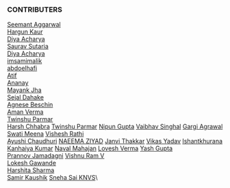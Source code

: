 ### CONTRIBUTERS

[Seemant Aggarwal](https://github.com/seemantaggarwal)\
[Hargun Kaur](https://github.com/hkaur008)\
[Diya Acharya](https://github.com/diyaacharya)\
[Saurav Sutaria](https://github.com/Saurav-Sutaria)\
[Diya Acharya](https://github.com/diyaacharya) \
[imsamimalik](https://github.com/imsamimalik)\
[abdoelhafi](https://github.com/abdoelhafi)\
[Atif](https://github.com/mdatif796)\
[Ananay](https://github.com/fts18)\
[Mayank Jha](https://github.com/parzival272000)\
[Sejal Dahake](https://github.com/sejalxz)\
[Agnese Beschin](https://github.com/AgneseB2)\
[Aman Verma](https://github.com/amanverma644)\
[Twinshu Parmar](https://github.com/twi05)\
[Harsh Chhabra](https://github.com/chhabraharsh37)
[Twinshu Parmar](https://github.com/twi05)
[Nipun Gupta](https://github.com/dec0deit)
[Vaibhav Singhal](https://github.com/Vaibhav5702)
[Gargi Agrawal](https://github.com/gargi-agrawal)
[Swati Meena](https://github.com/swatigothwal)
[Vishesh Rathi](https://github.com/rathi710)\
[Ayushi Chaudhuri](https://github.com/IUC4801)
[NAEEMA ZIYAD](https://github.com/naeema-19)
[Janvi Thakkar](https://github.com/Janvi-Thakkar)
[Vikas Yadav](https://github.com/VikasYadav-1)
[Ishantkhurana](https://github.com/Ishantkhurana)
[Kanhaiya Kumar](https://github.com/kksingh711)
[Naval Mahajan](https://github.com/NavalMahajan)
[Lovesh Verma](https://github.com/lovesh12)
[Yash Gupta](https://github.com/YashGupta29)\
[Prannov Jamadagni](https://github.com/Prannov)
[Vishnu Ram V](https://github.com/vishnuramv)\
[Lokesh Gawande](https://github.com/lokesh21012002)\
[Harshita Sharma](https://github.com/harshita214)\
[Samir Kaushik](https://github.com/SamirKaushik)
[Sneha Sai KNVS](https://github.com/snehaa1989)\
